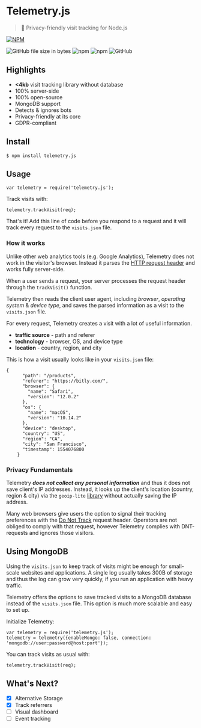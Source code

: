 

# Telemetry.js
>🎲 Privacy-friendly visit tracking for Node.js

[![NPM](https://nodei.co/npm/telemetry.js.png)](https://nodei.co/npm/telemetry.js/)

![GitHub file size in bytes](https://img.shields.io/github/size/samuelpolat/telemetry.js/index.js.svg) ![npm](https://img.shields.io/npm/v/telemetry.js.svg)  ![npm](https://img.shields.io/npm/dt/telemetry.js.svg) ![GitHub](https://img.shields.io/github/license/samuelpolat/telemetry.js.svg)

## Highlights

 - **<4kb** visit tracking library without database
 - 100% server-side
 - 100% open-source
 - MongoDB support
 - Detects & ignores bots
 - Privacy-friendly at its core
 - GDPR-compliant

## Install

    $ npm install telemetry.js

## Usage

    var telemetry = require('telemetry.js');

Track visits with:

    telemetry.trackVisit(req);

That's it! Add this line of code before you respond to a request and it will track every request to the `visits.json` file.

### How it works

Unlike other web analytics tools (e.g. Google Analytics), Telemetry does not work in the visitor's browser. Instead it parses the  [HTTP request header](https://developer.mozilla.org/en-US/docs/Glossary/Request_header) and works fully server-side.

When a user sends a request, your server processes the request header through the `trackVisit()` function.

Telemetry then reads the client user agent, including *browser*, *operating system* & *device type*, and saves the parsed information as a visit to the `visits.json` file.

For every request, Telemetry creates a visit with a lot of useful information.

- **traffic source**  - path and referer
- **technology**  - browser, OS, and device type
- **location**  - country, region, and city

This is how a visit usually looks like in your `visits.json` file:

    {
          "path": "/products",
          "referer": "https://bitly.com/",
          "browser": {
            "name": "Safari",
            "version": "12.0.2"
          },
          "os": {
            "name": "macOS",
            "version": "10.14.2"
          },
          "device": "desktop",
          "country": "US",
          "region": "CA",
          "city": "San Francisco",
          "timestamp": 1554076800
        }

### Privacy Fundamentals

Telemetry ***does not collect any personal information*** and thus it does not save client's IP addresses. Instead, it looks up the client's location (country, region & city) via the `geoip-lite` [library](https://www.npmjs.com/package/geoip-lite) without actually saving the IP address.

Many web browsers give users the option to signal their tracking preferences with the [Do Not Track](https://www.eff.org/issues/do-not-track) request header. Operators are not obliged to comply with that request, however Telemetry complies with DNT-requests and ignores those visitors.

## Using MongoDB

Using the `visits.json` to keep track of visits might be enough for small-scale websites and applications. A single log usually takes 300B of storage and thus the log can grow very quickly, if you run an application with heavy traffic.

Telemetry offers the options to save tracked visits to a MongoDB database instead of the `visits.json` file. This option is much more scalable and easy to set up.

Initialize Telemetry:

    var telemetry = require('telemetry.js');
    telemetry = telemetry({enableMongo: false, connection: 'mongodb://user:password@host:port'});

You can track visits as usual with:

    telemetry.trackVisit(req);


## What's Next?

- [x] Alternative Storage
- [x] Track referrers  
- [ ] Visual dashboard
- [ ] Event tracking
